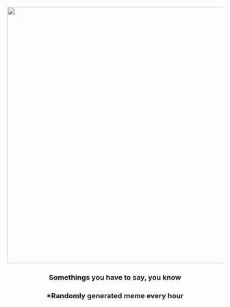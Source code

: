 <p align="center">
        <img src="https://i.redd.it/th4gf0f1tq991.jpg" width="600" height="600">
        </p>
        <h3 align="center">Somethings you have to say, you know</h3>
        <h3 align="center">*Randomly generated meme every hour</h3>
    